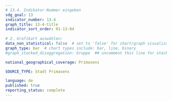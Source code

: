 ```yaml
---
# 13.4. Indikator-Nummer eingeben 
sdg_goal: 13 
indicator_number: 13.4
graph_title: 13-4-title
indicator_sort_order: 01-13-04
 
# 2. Grafikart auswählen: 
data_non_statistical: false  # set to 'false' for chart/graph visualization 
graph_type: bar  # chart types include: bar, line, binary 
#graph_stacked_disaggregation: Gruppe  ## uncomment this line for stacked bars. Replace 'Geschlecht' with the field of aggregation. 

national_geographical_coverage: Primasens

SOURCE_TYPE: Stadt Primasens

language: de   
published: true 
reporting_status: complete
---
```

